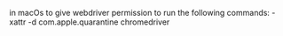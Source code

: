 in macOs to give webdriver permission to run the following commands:
    - xattr -d com.apple.quarantine chromedriver